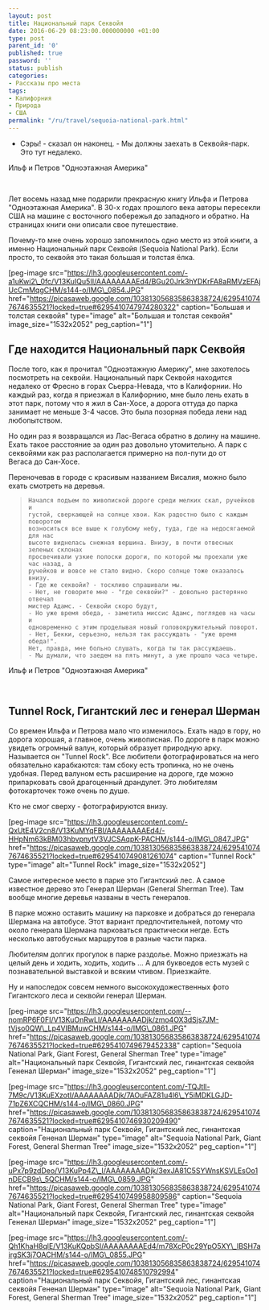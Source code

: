 ```yaml
---
layout: post
title: Национальный парк Секвойя
date: 2016-06-29 08:23:00.000000000 +01:00
type: post
parent_id: '0'
published: true
password: ''
status: publish
categories:
- Рассказы про места
tags:
- Калифорния
- Природа
- США
permalink: "/ru/travel/sequoia-national-park.html"
---
```

- Сэры! - сказал он наконец. - Мы должны заехать в Секвойя-парк. Это тут недалеко.&nbsp;

Ильф и Петров "Одноэтажная Америка"

&nbsp;

Лет восемь назад мне подарили прекрасную книгу Ильфа и Петрова "Одноэтажная Америка". В 30-х годах прошлого века авторы пересекли США на машине с восточного побережья до западного и обратно. На страницах книги они описали свое путешествие.

Почему-то мне очень хорошо запомнилось одно место из этой книги, а именно Национальный парк Секвойя (Sequoia National Park). Если просто, то секвойя&nbsp;это такая большая и толстая ёлка.

[peg-image src="https://lh3.googleusercontent.com/-a1uKwi2\_0fc/V13KuIQu5II/AAAAAAAAEd4/BGu20Jrk3hYDKrFA8aRMVzEFAjUcCmMqgCHM/s144-o/IMG\_0854.JPG" href="https://picasaweb.google.com/103813056835863838724/6295410747674635521?locked=true#6295410747974280322" caption="Большая и толстая секвойя" type="image" alt="Большая и толстая секвойя" image\_size="1532x2052" peg\_caption="1"]

## Где находится Национальный парк Секвойя

После того, как я прочитал "Одноэтажную Америку", мне захотелось посмотреть на секвойи. Национальный парк Секвойя находится недалеко от Фресно в горах Сьерра-Невада, что в Калифорнии. Но каждый раз, когда я приезжал в Калифорнию, мне было лень ехать в этот парк, потому что я жил в Сан-Хосе, а дорога оттуда до парка занимает не меньше 3-4 часов. Это была позорная победа лени над любопытством.

Но один раз я возвращался из Лас-Вегаса обратно в долину на машине. Ехать такое расстояние за один раз довольно утомительно. А парк с секвойями как раз располагается примерно на пол-пути до от Вегаса&nbsp;до Сан-Хосе.

Переночевав в городе с красивым названием Висалия, можно было ехать смотреть на деревья.

> ```
> Начался подъем по живописной дороге среди мелких скал, ручейков и
> густой, сверкающей на солнце хвои. Как радостно было с каждым поворотом
> возноситься все выше к голубому небу, туда, где на недосягаемой для нас
> высоте виднелась снежная вершина. Внизу, в почти отвесных зеленых склонах
> просвечивали узкие полоски дороги, по которой мы проехали уже час назад, а
> ручейков и вовсе не стало видно. Скоро солнце тоже оказалось внизу.
> - Где же секвойи? - тоскливо спрашивали мы.
> - Нет, не говорите мне - "где секвойи?" - довольно растерянно отвечал
> мистер Адамс. - Секвойи скоро будут,
> - Но уже время обеда, - заметила миссис Адамс, поглядев на часы и
> одновременно с этим проделывая новый головокружительный поворот.
> - Нет, Бекки, серьезно, нельзя так рассуждать - "уже время обеда!".
> Нет, правда, мне больно слушать, когда ты так рассуждаешь.
> - Мы думали, что заедем на пять минут, а уже прошло часа четыре.
> ```

Ильф и Петров "Одноэтажная Америка"

&nbsp;

## Tunnel Rock, Гигантский лес и генерал Шерман

Со времен Ильфа и Петрова мало что изменилось. Ехать надо в гору, но дорога хорошая, а главное, очень живописная. По дороге в парк можно увидеть огромный валун, который образует природную арку. Называется он "Tunnel Rock". Все любители фотографироваться на него обязательно карабкаются: там сбоку есть тропинка, но не очень удобная. Перед валуном есть расширение на дороге, где можно припарковать свой драгоценный драндулет. Это любителям фотокарточек тоже очень по душе.

Кто не смог сверху - фотографируются внизу.

[peg-image src="https://lh3.googleusercontent.com/-QxUtE4V2cn8/V13KuMYqFBI/AAAAAAAAEd4/-HHpNm63kBM03hbvpnytV3VJCSAqpK-PACHM/s144-o/IMG\_0847.JPG" href="https://picasaweb.google.com/103813056835863838724/6295410747674635521?locked=true#6295410749081261074" caption="Tunnel Rock" type="image" alt="Tunnel Rock" image\_size="1532x2052"]

Самое интересное место в парке это Гигантский лес. А самое известное дерево это Генерал Шерман (General Sherman Tree). Там вообще многие деревья названы в честь генералов.

В парке можно оставить машину на парковке и добраться до генерала Шермана на автобусе. Этот вариант предпочтительней, потому что около генерала Шермана парковаться практически негде. Есть несколько автобусных маршрутов в разные части парка.

Любителям долгих прогулок в парке раздолье. Можно приезжать на целый день и ходить, ходить, ходить ... А для буквоедов есть музей с познавательной выставкой и всяким чтивом. Приезжайте.

Ну и напоследок совсем немного высокохудожественных фото Гигантского леса и секвойи генерал Шерман.

[peg-image src="https://lh3.googleusercontent.com/--nomRP6F0FI/V13KuOnRwLI/AAAAAAAADjk/zmo4OX3dSjs7JM-tVjso0QW\_Lp4VIBMuwCHM/s144-o/IMG\_0861.JPG" href="https://picasaweb.google.com/103813056835863838724/6295410747674635521?locked=true#6295410749679452338" caption="Sequoia National Park, Giant Forest, General Sherman Tree" type="image" alt="Национальный парк Секвойя, Гигантский лес, гинантская секвойя Гененал Шерман" image\_size="1532x2052" peg\_caption="1"]

[peg-image src="https://lh3.googleusercontent.com/-TQJtll-7M9c/V13KuEXzotI/AAAAAAAADjk/7AOuFAZ81u4l6\_Y5iMDKLGJD-71pZ6XCQCHM/s144-o/IMG\_0860.JPG" href="https://picasaweb.google.com/103813056835863838724/6295410747674635521?locked=true#6295410746930209490" caption="Национальный парк Секвойя, Гигантский лес, гинантская секвойя Гененал Шерман" type="image" alt="Sequoia National Park, Giant Forest, General Sherman Tree" image\_size="1532x2052" peg\_caption="1"]

[peg-image src="https://lh3.googleusercontent.com/-uPx7p9zdDeo/V13KuPp4Z\_I/AAAAAAAADjk/3exJA81C5SYWnsKSVLEsOo1nDECB9s\_5QCHM/s144-o/IMG\_0859.JPG" href="https://picasaweb.google.com/103813056835863838724/6295410747674635521?locked=true#6295410749958809586" caption="Sequoia National Park, Giant Forest, General Sherman Tree" type="image" alt="Национальный парк Секвойя, Гигантский лес, гинантская секвойя Гененал Шерман" image\_size="1532x2052" peg\_caption="1"]

[peg-image src="https://lh3.googleusercontent.com/-Qh1KhaH8qlE/V13KuKQpbSI/AAAAAAAAEd4/m78XcP0c29YpO5XY\_IBSH7airgSK3j7OACHM/s144-o/IMG\_0855.JPG" href="https://picasaweb.google.com/103813056835863838724/6295410747674635521?locked=true#6295410748510792994" caption="Национальный парк Секвойя, Гигантский лес, гинантская секвойя Гененал Шерман" type="image" alt="Sequoia National Park, Giant Forest, General Sherman Tree" image\_size="1532x2052" peg\_caption="1"]

